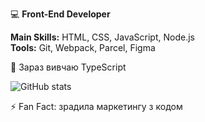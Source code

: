 :computer: **Front-End Developer**

**Main Skills:** HTML, CSS, JavaScript, Node.js  
**Tools:** Git, Webpack, Parcel, Figma

🌱 Зараз вивчаю TypeScript

![GitHub stats](https://github-readme-stats.vercel.app/api?username=slipchenkoanastasiia&show_icons=true&theme=tokyonight)

⚡ Fan Fact: зрадила маркетингу з кодом

